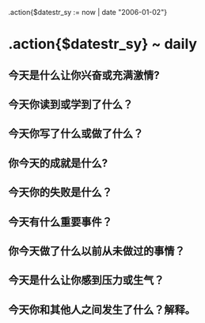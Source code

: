 .action{$datestr_sy := now | date "2006-01-02"}
# .action{$datestr_sy} ~ daily

## 今天是什么让你兴奋或充满激情?
## 今天你读到或学到了什么？
## 今天你写了什么或做了什么？
## 你今天的成就是什么?
## 今天你的失败是什么？
## 今天有什么重要事件？
## 你今天做了什么以前从未做过的事情？
## 今天是什么让你感到压力或生气？
## 今天你和其他人之间发生了什么？解释。
